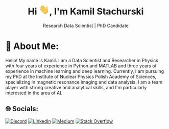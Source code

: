 <h1 align="center">Hi <img src="https://raw.githubusercontent.com/tushev/tushev/main/assets/icons/_hi.gif" width=32 height=32>, I'm Kamil Stachurski</h1>
<!--<h3 align="center">PhD Candidate • Data Scientist • MRI Researcher</h3>-->
<p align="center">
  Research Data Scientist | PhD Candidate
</p>




# 💫 About Me:
Hello! My name is Kamil. I am a Data Scientist and Researcher in Physics with four years of experience in Python and MATLAB and three years of experience in machine learning and deep learning. Currently, I am pursuing my PhD at the Institute of Nuclear Physics Polish Academy of Sciences, specializing in magnetic resonance imaging and data analysis. I am a team player with strong creative and analytical skills, and I'm particularly interested in the area of AI. 


## 🌐 Socials:
[![Discord](https://img.shields.io/badge/Discord-%237289DA.svg?logo=discord&logoColor=white)](https://discord.gg/kamroki) [![LinkedIn](https://img.shields.io/badge/LinkedIn-%230077B5.svg?logo=linkedin&logoColor=white)](https://www.linkedin.com/in/kamroki/) [![Medium](https://img.shields.io/badge/Medium-12100E?logo=medium&logoColor=white)](https://medium.com/@kamil.stachurski_29607) [![Stack Overflow](https://img.shields.io/badge/-Stackoverflow-FE7A16?logo=stack-overflow&logoColor=white)](https://stackoverflow.com/users/KamRoki) 


      
